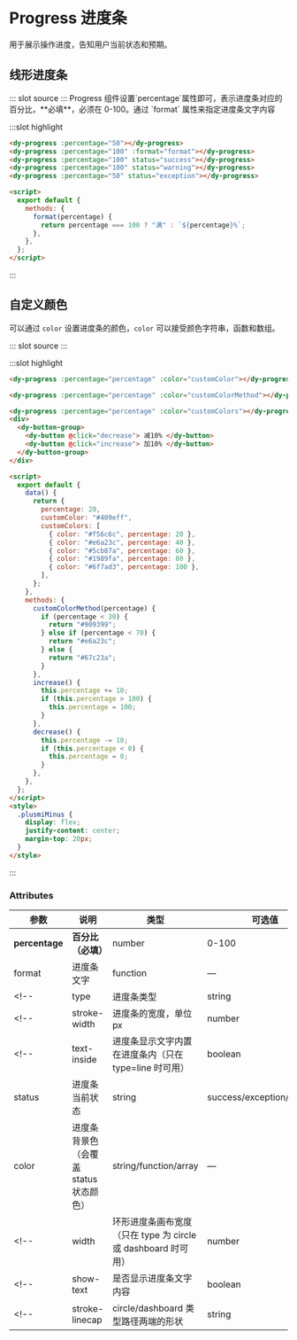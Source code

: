 # Progress 进度条

用于展示操作进度，告知用户当前状态和预期。

## 线形进度条

<demo-block>
::: slot source
<progress-test1></progress-test1>
:::
Progress 组件设置`percentage`属性即可，表示进度条对应的百分比，**必填**，必须在 0-100。通过 `format` 属性来指定进度条文字内容

:::slot highlight

```html
<dy-progress :percentage="50"></dy-progress>
<dy-progress :percentage="100" :format="format"></dy-progress>
<dy-progress :percentage="100" status="success"></dy-progress>
<dy-progress :percentage="100" status="warning"></dy-progress>
<dy-progress :percentage="50" status="exception"></dy-progress>

<script>
  export default {
    methods: {
      format(percentage) {
        return percentage === 100 ? "满" : `${percentage}%`;
      },
    },
  };
</script>
```

:::
</demo-block>

## 自定义颜色

可以通过 `color` 设置进度条的颜色，`color` 可以接受颜色字符串，函数和数组。

<demo-block>
::: slot source
<progress-test2></progress-test2>
:::

:::slot highlight

```html
<dy-progress :percentage="percentage" :color="customColor"></dy-progress>

<dy-progress :percentage="percentage" :color="customColorMethod"></dy-progress>

<dy-progress :percentage="percentage" :color="customColors"></dy-progress>
<div>
  <dy-button-group>
    <dy-button @click="decrease"> 减10% </dy-button>
    <dy-button @click="increase"> 加10% </dy-button>
  </dy-button-group>
</div>

<script>
  export default {
    data() {
      return {
        percentage: 20,
        customColor: "#409eff",
        customColors: [
          { color: "#f56c6c", percentage: 20 },
          { color: "#e6a23c", percentage: 40 },
          { color: "#5cb87a", percentage: 60 },
          { color: "#1989fa", percentage: 80 },
          { color: "#6f7ad3", percentage: 100 },
        ],
      };
    },
    methods: {
      customColorMethod(percentage) {
        if (percentage < 30) {
          return "#909399";
        } else if (percentage < 70) {
          return "#e6a23c";
        } else {
          return "#67c23a";
        }
      },
      increase() {
        this.percentage += 10;
        if (this.percentage > 100) {
          this.percentage = 100;
        }
      },
      decrease() {
        this.percentage -= 10;
        if (this.percentage < 0) {
          this.percentage = 0;
        }
      },
    },
  };
</script>
<style>
  .plusmiMinus {
    display: flex;
    justify-content: center;
    margin-top: 20px;
  }
</style>
```

:::
</demo-block>

### Attributes
| 参数          | 说明            | 类型            | 可选值                 | 默认值   |
|-------------  |---------------- |---------------- |---------------------- |-------- |
| **percentage** | **百分比（必填）**   | number         |     0-100          |     0    |
| format          | 进度条文字          | function     | — | — |
<!-- | type          | 进度条类型           | string         | line/circle/dashboard | line | -->
<!-- | stroke-width  | 进度条的宽度，单位 px | number          | — | 6 | -->
<!-- | text-inside  | 进度条显示文字内置在进度条内（只在 type=line 时可用） | boolean | — | false | -->
| status  | 进度条当前状态 | string | success/exception/warning | — |
| color  | 进度条背景色（会覆盖 status 状态颜色） | string/function/array | — | '' |
<!-- | width  | 环形进度条画布宽度（只在 type 为 circle 或 dashboard 时可用） | number |  | 126 | -->
<!-- | show-text  | 是否显示进度条文字内容 | boolean | — | true | -->
<!-- | stroke-linecap  | circle/dashboard 类型路径两端的形状 | string | butt/round/square | round | -->
